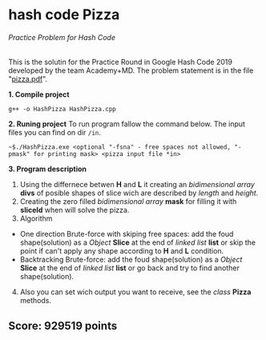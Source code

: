 # hash code Pizza
###### Practice Problem for Hash Code

This is the solutin for the Practice Round in Google Hash Code 2019 developed by the team Academy+MD.
The problem statement is in the file "[pizza.pdf](/pizza.pdf)".

**1. Compile project**
```
g++ -o HashPizza HashPizza.cpp
```
**2. Runing project**
To run program fallow the command below. The input files you can find on dir `/in`.
```
~$./HashPizza.exe <optional "-fsna" - free spaces not allowed, "-pmask" for printing mask> <pizza input file *in>
```
**3. Program description**
1. Using the differnece betwen **H** and **L** it creating an _bidimensional array_ **divs** of posible shapes of slice wich are described by _length_ and _height_.
2. Creating the zero filled _bidimensional array_ **mask** for filling it with **sliceId** when will solve the pizza.
3. Algorithm 
* One direction Brute-force with skiping free spaces: add the foud shape(solution) as a _Object_ **Slice** at the end of _linked list_ **list** or skip the point if can't apply any shape according to **H** and **L** condition.
* Backtracking Brute-force: add the foud shape(solution) as a _Object_ **Slice** at the end of _linked list_ **list** or go back and try to find another shape(solution).
4. Also you can set wich output you want to receive, see the _class_ **Pizza** methods.

## Score: 929519 points